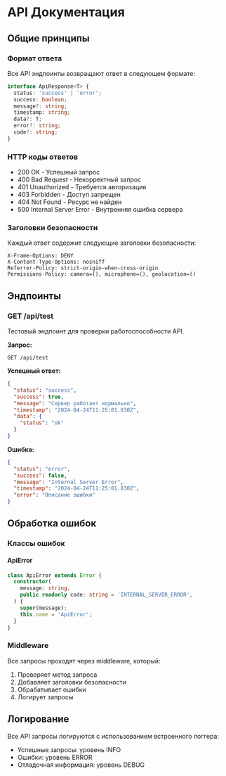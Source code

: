 # API Документация

## Общие принципы

### Формат ответа
Все API эндпоинты возвращают ответ в следующем формате:
```typescript
interface ApiResponse<T> {
  status: 'success' | 'error';
  success: boolean;
  message?: string;
  timestamp: string;
  data?: T;
  error?: string;
  code?: string;
}
```

### HTTP коды ответов
- 200 OK - Успешный запрос
- 400 Bad Request - Некорректный запрос
- 401 Unauthorized - Требуется авторизация
- 403 Forbidden - Доступ запрещен
- 404 Not Found - Ресурс не найден
- 500 Internal Server Error - Внутренняя ошибка сервера

### Заголовки безопасности
Каждый ответ содержит следующие заголовки безопасности:
```
X-Frame-Options: DENY
X-Content-Type-Options: nosniff
Referrer-Policy: strict-origin-when-cross-origin
Permissions-Policy: camera=(), microphone=(), geolocation=()
```

## Эндпоинты

### GET /api/test
Тестовый эндпоинт для проверки работоспособности API.

**Запрос:**
```
GET /api/test
```

**Успешный ответ:**
```json
{
  "status": "success",
  "success": true,
  "message": "Сервер работает нормально",
  "timestamp": "2024-04-24T11:25:01.830Z",
  "data": {
    "status": "ok"
  }
}
```

**Ошибка:**
```json
{
  "status": "error",
  "success": false,
  "message": "Internal Server Error",
  "timestamp": "2024-04-24T11:25:01.830Z",
  "error": "Описание ошибки"
}
```

## Обработка ошибок

### Классы ошибок

#### ApiError
```typescript
class ApiError extends Error {
  constructor(
    message: string,
    public readonly code: string = 'INTERNAL_SERVER_ERROR',
  ) {
    super(message);
    this.name = 'ApiError';
  }
}
```

### Middleware
Все запросы проходят через middleware, который:
1. Проверяет метод запроса
2. Добавляет заголовки безопасности
3. Обрабатывает ошибки
4. Логирует запросы

## Логирование
Все API запросы логируются с использованием встроенного логгера:
- Успешные запросы: уровень INFO
- Ошибки: уровень ERROR
- Отладочная информация: уровень DEBUG 